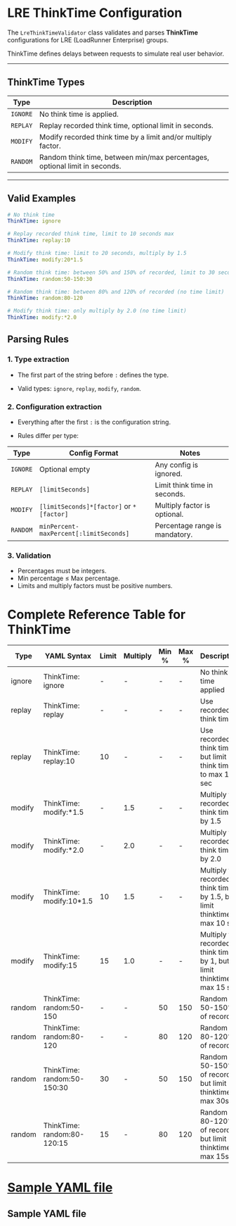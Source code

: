 # LRE ThinkTime Configuration

The `LreThinkTimeValidator` class validates and parses **ThinkTime** configurations for LRE (LoadRunner Enterprise)
groups.  

ThinkTime defines delays between requests to simulate real user behavior.

---

## ThinkTime Types

| Type     | Description                                                                |
|----------|----------------------------------------------------------------------------|
| `IGNORE` | No think time is applied.                                                  |
| `REPLAY` | Replay recorded think time, optional limit in seconds.                     |
| `MODIFY` | Modify recorded think time by a limit and/or multiply factor.              |
| `RANDOM` | Random think time, between min/max percentages, optional limit in seconds. |

---

## Valid Examples

```yaml
# No think time
ThinkTime: ignore

# Replay recorded think time, limit to 10 seconds max
ThinkTime: replay:10

# Modify think time: limit to 20 seconds, multiply by 1.5
ThinkTime: modify:20*1.5

# Random think time: between 50% and 150% of recorded, limit to 30 seconds
ThinkTime: random:50-150:30

# Random think time: between 80% and 120% of recorded (no time limit)
ThinkTime: random:80-120

# Modify think time: only multiply by 2.0 (no time limit)
ThinkTime: modify:*2.0
```

## Parsing Rules

### 1. Type extraction

* The first part of the string before `:` defines the type.

* Valid types: `ignore`, `replay`, `modify`, `random`.

### 2. Configuration extraction

* Everything after the first `:` is the configuration string.

* Rules differ per type:

| Type     | Config Format                            | Notes                          | 
|----------|------------------------------------------|--------------------------------|
| `IGNORE` | Optional empty                           | Any config is ignored.         |
| `REPLAY` | `[limitSeconds]`                         | Limit think time in seconds.   |
| `MODIFY` | `[limitSeconds]*[factor]` or `*[factor]` | Multiply factor is optional.   |
| `RANDOM` | `minPercent-maxPercent[:limitSeconds]`   | Percentage range is mandatory. |

### 3. Validation

* Percentages must be integers.
* Min percentage ≤ Max percentage.
* Limits and multiply factors must be positive numbers.

# Complete Reference Table for ThinkTime

| Type   | YAML Syntax                 | Limit | Multiply | Min % | Max % | Description                                                                |
|--------|-----------------------------|-------|----------|-------|-------|----------------------------------------------------------------------------|
| ignore | ThinkTime: ignore           | -     | -        | -     | -     | No think time applied                                                      |
| replay | ThinkTime: replay           | -     | -        | -     | -     | Use recorded think time                                                    |
| replay | ThinkTime: replay:10        | 10    | -        | -     | -     | Use recorded think time but limit think time to max 10 sec                 |
| modify | ThinkTime: modify:*1.5      | -     | 1.5      | -     | -     | Multiply the recorded think time by 1.5                                    |
| modify | ThinkTime: modify:*2.0      | -     | 2.0      | -     | -     | Multiply the recorded think time by 2.0                                    |
| modify | ThinkTime: modify:10*1.5    | 10    | 1.5      | -     | -     | Multiply the recorded think time by 1.5, but limit thinktime to max 10 sec |
| modify | ThinkTime: modify:15        | 15    | 1.0      | -     | -     | Multiply the recorded think time by 1, but limit thinktime to max 15 sec   |
| random | ThinkTime: random:50-150    | -     | -        | 50    | 150   | Random 50-150% of recorded                                                 |
| random | ThinkTime: random:80-120    | -     | -        | 80    | 120   | Random 80-120% of recorded                                                 |
| random | ThinkTime: random:50-150:30 | 30    | -        | 50    | 150   | Random 50-150% of recorded but limit thinktime to max 30s                  |
| random | ThinkTime: random:80-120:15 | 15    | -        | 80    | 120   | Random 80-120% of recorded but limit thinktime to max 15s                  |


# [Sample YAML file](sample-config.yaml.md)

## Sample YAML file

<!-- include: sample-config.yaml -->
